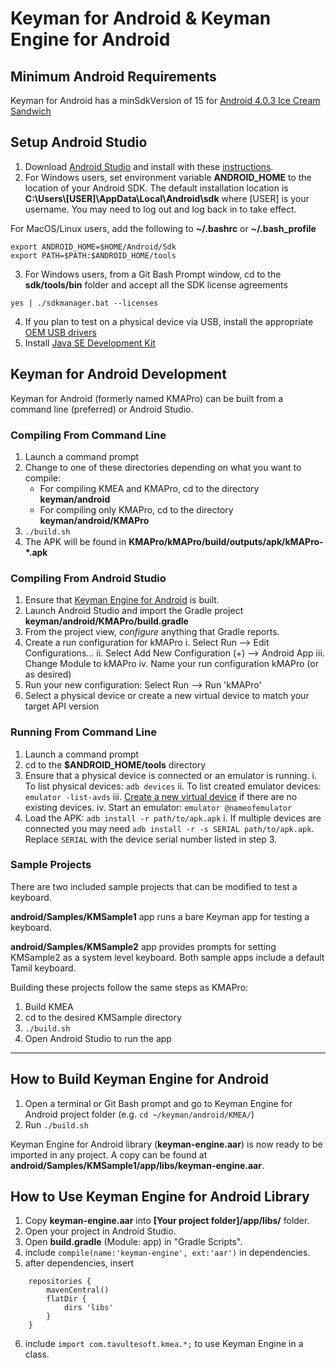 # Keyman for Android & Keyman Engine for Android

## Minimum Android Requirements
Keyman for Android has a minSdkVersion of 15 for [Android 4.0.3 Ice Cream Sandwich](https://developer.android.com/about/versions/android-4.0.3.html)

## Setup Android Studio

1. Download [Android Studio](https://developer.android.com/studio/index.html) and install with these [instructions](https://developer.android.com/studio/install.html).
2. For Windows users, set environment variable **ANDROID_HOME** to the location of your Android SDK. The default installation location is **C:\Users\\[USER]\AppData\Local\Android\sdk** where [USER] is your username. You may need to log out and log back in to take effect.

For MacOS/Linux users, add the following to **~/.bashrc** or **~/.bash_profile**
```
export ANDROID_HOME=$HOME/Android/Sdk
export PATH=$PATH:$ANDROID_HOME/tools
```
3. For Windows users, from a Git Bash Prompt window, cd to the **sdk/tools/bin** folder and accept all the SDK license agreements
```
yes | ./sdkmanager.bat --licenses
```
4. If you plan to test on a physical device via USB, install the appropriate [OEM USB drivers](https://developer.android.com/studio/run/oem-usb.html)
5. Install [Java SE Development Kit](http://www.oracle.com/technetwork/java/javase/downloads/jdk8-downloads-2133151.html)

## Keyman for Android Development
Keyman for Android (formerly named KMAPro) can be built from a command line (preferred) or Android Studio.

### Compiling From Command Line
1. Launch a command prompt
2. Change to one of these directories depending on what you want to compile:
    * For compiling KMEA and KMAPro, cd to the directory **keyman/android**
    * For compiling only KMAPro, cd to the directory **keyman/android/KMAPro**
3. `./build.sh`
4. The APK will be found in **KMAPro/kMAPro/build/outputs/apk/kMAPro-*.apk**

### Compiling From Android Studio
1. Ensure that [Keyman Engine for Android](#how-to-build-keyman-engine-for-android) is built.
2. Launch Android Studio and import the Gradle project **keyman/android/KMAPro/build.gradle**
3. From the project view, *configure* anything that Gradle reports.
4. Create a run configuration for kMAPro
    i. Select Run --> Edit Configurations...
    ii. Select Add New Configuration (+) --> Android App
    iii. Change Module to kMAPro
    iv. Name your run configuration kMAPro (or as desired)
5. Run your new configuration: Select Run --> Run 'kMAPro'
6. Select a physical device or create a new virtual device to match your target API version

### Running From Command Line
1. Launch a command prompt
2. cd to the **$ANDROID_HOME/tools** directory
3. Ensure that a physical device is connected or an emulator is running.
    i. To list physical devices: `adb devices`
    ii. To list created emulator devices: `emulator -list-avds`
    iii. [Create a new virtual device](https://developer.android.com/studio/run/managing-avds.html) if there are no
    existing devices.
    iv. Start an emulator: `emulator @nameofemulator`
4. Load the APK: `adb install -r path/to/apk.apk`
    i. If multiple devices are connected you may need `adb install -r -s SERIAL path/to/apk.apk`. Replace `SERIAL` with
       the device serial number listed in step 3.

### Sample Projects

There are two included sample projects that can be modified to test a keyboard.

**android/Samples/KMSample1** app runs a bare Keyman app for testing a keyboard.

**android/Samples/KMSample2** app provides prompts for setting KMSample2 as a system level keyboard.
Both sample apps include a default Tamil keyboard.

Building these projects follow the same steps as KMAPro:

1. Build KMEA
2. cd to the desired KMSample directory
3. `./build.sh`
4. Open Android Studio to run the app

--------------------------------------------------------------

## How to Build Keyman Engine for Android
1. Open a terminal or Git Bash prompt and go to Keyman Engine for Android project folder (e.g. `cd ~/keyman/android/KMEA/`)
2. Run `./build.sh`

Keyman Engine for Android library (**keyman-engine.aar**) is now ready to be imported in any project.
A copy can be found at **android/Samples/KMSample1/app/libs/keyman-engine.aar**.

## How to Use Keyman Engine for Android Library

1. Copy **keyman-engine.aar** into **[Your project folder]/app/libs/** folder.
2. Open your project in Android Studio.
3. Open **build.gradle** (Module: app) in "Gradle Scripts".
4. include `compile(name:'keyman-engine', ext:'aar')` in dependencies.
5. after dependencies, insert
````
    repositories {
        mavenCentral()
        flatDir {
            dirs 'libs'
        }
    }
````
6. include `import com.tavultesoft.kmea.*;` to use Keyman Engine in a class.
